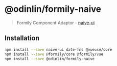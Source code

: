 # @odinlin/formily-naive

> Formily Component Adaptor - [naive-ui](https://github.com/tusen-ai/naive-ui)

## Installation

```bash
npm install --save naive-ui date-fns @vueuse/core
npm install --save @formily/core @formily/vue
npm install --save @odinlin/formily-naive
```
